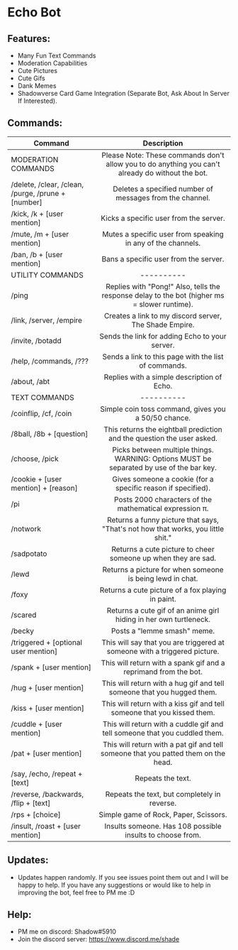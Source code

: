 # Echo Bot

## Features:
   * Many Fun Text Commands
   * Moderation Capabilities
   * Cute Pictures
   * Cute Gifs
   * Dank Memes
   * Shadowverse Card Game Integration (Separate Bot, Ask About In Server If Interested).
   
## Commands:
| Command | Description |
| ------------- |:-------------:|
| MODERATION COMMANDS | Please Note: These commands don't allow you to do anything you can't already do without the bot. |
| /delete, /clear, /clean, /purge, /prune + [number] | Deletes a specified number of messages from the channel. |
| /kick, /k + [user mention] | Kicks a specific user from the server. |
| /mute, /m + [user mention] | Mutes a specific user from speaking in any of the channels. |
| /ban, /b + [user mention] | Bans a specific user from the server. |
| UTILITY COMMANDS | ---------- |
| /ping | Replies with "Pong!" Also, tells the response delay to the bot (higher ms = slower runtime). |
| /link, /server, /empire | Creates a link to my discord server, The Shade Empire. |
| /invite, /botadd | Sends the link for adding Echo to your server. |
| /help, /commands, /??? | Sends a link to this page with the list of commands. |
| /about, /abt | Replies with a simple description of Echo. |
| TEXT COMMANDS | ---------- |
| /coinflip, /cf, /coin | Simple coin toss command, gives you a 50/50 chance. |
| /8ball, /8b + [question] | This returns the eightball prediction and the question the user asked. |
| /choose, /pick | Picks between multiple things. WARNING: Options MUST be separated by use of the bar key. |
| /cookie + [user mention] + [reason] | Gives someone a cookie (for a specific reason if specified). |
| /pi | Posts 2000 characters of the mathematical expression π. |
| /notwork | Returns a funny picture that says, "That's not how that works, you little shit." | 
| /sadpotato | Returns a cute picture to cheer someone up when they are sad. | 
| /lewd | Returns a picture for when someone is being lewd in chat. |
| /foxy | Returns a cute picture of a fox playing in paint. |
| /scared | Returns a cute gif of an anime girl hiding in her own turtleneck. |
| /becky | Posts a "lemme smash" meme. |
| /triggered + [optional user mention] | This will say that you are triggered at someone with a triggered picture. |
| /spank + [user mention] | This will return with a spank gif and a reprimand from the bot. |
| /hug + [user mention] | This will return with a hug gif and tell someone that you hugged them. |
| /kiss + [user mention] | This will return with a kiss gif and tell someone that you kissed them. |
| /cuddle + [user mention] | This will return with a cuddle gif and tell someone that you cuddled them. |
| /pat + [user mention] | This will return with a pat gif and tell someone that you patted them on the head. |
| /say, /echo, /repeat + [text] | Repeats the text. |
| /reverse, /backwards, /flip + [text] | Repeats the text, but completely in reverse. |
| /rps + [choice] | Simple game of Rock, Paper, Scissors. |
| /insult, /roast + [user mention] | Insults someone. Has 108 possible insults to choose from. |


## Updates:
  * Updates happen randomly. If you see issues point them out and I will be happy to help. If you have any suggestions or would like to help in improving the bot, feel free to PM me :D

## Help:
  * PM me on discord: Shadow#5910
  * Join the discord server: https://www.discord.me/shade
